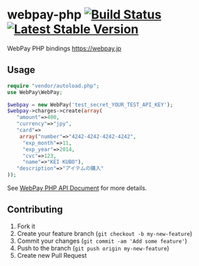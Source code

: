 # webpay-php [![Build Status](https://travis-ci.org/webpay/webpay-php.png)](https://travis-ci.org/webpay/webpay-php) [![Latest Stable Version](https://poser.pugx.org/webpay/webpay/v/stable.png)](https://packagist.org/packages/webpay/webpay)

WebPay PHP bindings  https://webpay.jp

## Usage

```php
require "vendor/autoload.php";
use WebPay\WebPay;

$webpay = new WebPay('test_secret_YOUR_TEST_API_KEY');
$webpay->charges->create(array(
   "amount"=>400,
   "currency"=>"jpy",
   "card"=>
    array("number"=>"4242-4242-4242-4242",
     "exp_month"=>11,
     "exp_year"=>2014,
     "cvc"=>123,
     "name"=>"KEI KUBO"),
   "description"=>"アイテムの購入"
));
```

See [WebPay PHP API Document](https://webpay.jp/docs/api/php) for more details.

## Contributing

1. Fork it
2. Create your feature branch (`git checkout -b my-new-feature`)
3. Commit your changes (`git commit -am 'Add some feature'`)
4. Push to the branch (`git push origin my-new-feature`)
5. Create new Pull Request
